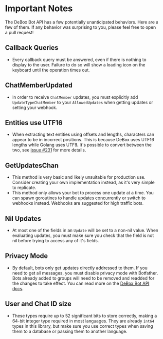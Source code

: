 # Important Notes

The DeBox Bot API has a few potentially unanticipated behaviors. Here are a
few of them. If any behavior was surprising to you, please feel free to open a
pull request!

## Callback Queries

- Every callback query must be answered, even if there is nothing to display to
  the user. Failure to do so will show a loading icon on the keyboard until the
  operation times out.

## ChatMemberUpdated

- In order to receive `ChatMember` updates, you must explicitly add
  `UpdateTypeChatMember` to your `AllowedUpdates` when getting updates or
  setting your webhook.

## Entities use UTF16

- When extracting text entities using offsets and lengths, characters can appear
  to be in incorrect positions. This is because DeBox uses UTF16 lengths
  while Golang uses UTF8. It's possible to convert between the two, see
  [issue #231][issue-231] for more details.

[issue-231]: https://github.com/go-telegram-bot-api/telegram-bot-api/issues/231

## GetUpdatesChan

- This method is very basic and likely unsuitable for production use. Consider
  creating your own implementation instead, as it's very simple to replicate.
- This method only allows your bot to process one update at a time. You can
  spawn goroutines to handle updates concurrently or switch to webhooks instead.
  Webhooks are suggested for high traffic bots.

## Nil Updates

- At most one of the fields in an `Update` will be set to a non-nil value. When
  evaluating updates, you must make sure you check that the field is not nil
  before trying to access any of it's fields.

## Privacy Mode

- By default, bots only get updates directly addressed to them. If you need to
  get all messages, you must disable privacy mode with Botfather. Bots already
  added to groups will need to be removed and readded for the changes to take
  effect. You can read more on the [DeBox Bot API docs][api-docs].

[api-docs]: https://core.telegram.org/bots/faq#what-messages-will-my-bot-get

## User and Chat ID size

- These types require up to 52 significant bits to store correctly, making a
  64-bit integer type required in most languages. They are already `int64` types
  in this library, but make sure you use correct types when saving them to a
  database or passing them to another language.
